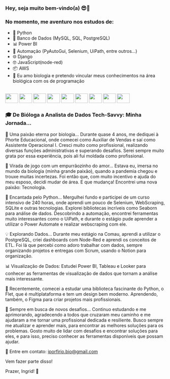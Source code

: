 ### Hey, seja muito bem-vindo(a) 😎🚀

### No momento, me aventuro nos estudos de:

- 🐍 Python
- 💾 Banco de Dados (MySQL, SQL, PostgreSQL)
- 📊 Power BI 
- 🤖 Automação (PyAutoGui, Selenium, UiPath, entre outros...)
- 🌐 Django
- 🤓 JavaScript(node-red)
- 📦 AWS
- 🧬 Eu amo biologia e pretendo vincular meus conhecimentos na área biológica com os de programação

<div style="display: inline_block"><br>
   <img src="https://cdn.jsdelivr.net/gh/devicons/devicon/icons/python/python-original.svg" /height="30" width="40">
   <img src="https://cdn.jsdelivr.net/gh/devicons/devicon@latest/icons/mysql/mysql-original.svg" /height="30" width="40">         
   <img src= "https://cdn.jsdelivr.net/gh/devicons/devicon@latest/icons/matplotlib/matplotlib-plain-wordmark.svg" /height="30" width="40">
   <img src="https://cdn.jsdelivr.net/gh/devicons/devicon/icons/selenium/selenium-original.svg" /height="30" width="40">
   <img src="https://cdn.jsdelivr.net/gh/devicons/devicon@latest/icons/jupyter/jupyter-plain-wordmark.svg" / height="30" width="40">
   <img src="https://cdn.jsdelivr.net/gh/devicons/devicon/icons/anaconda/anaconda-original.svg" /height="30" width="40">
   <img src="https://cdn.jsdelivr.net/gh/devicons/devicon@latest/icons/plotly/plotly-original-wordmark.svg"/ height="30" width="40">     
   <img src="https://cdn.jsdelivr.net/gh/devicons/devicon@latest/icons/postgresql/postgresql-original-wordmark.svg" / height="30" width="40">
   <img src="https://cdn.jsdelivr.net/gh/devicons/devicon@latest/icons/visualstudio/visualstudio-original.svg" /height="30" width="40">
   
          
          
</div>

### 🎓 De Bióloga a Analista de Dados Tech-Savvy: Minha Jornada...

🌱 Uma paixão eterna por biologia... Durante quase 4 anos, me dediquei à Phorte Educacional, onde comecei como Auxiliar de Vendas e saí como Assistente Operacional I. Cresci muito como profissional, realizando diversas funções administrativas e superando desafios. Serei sempre muito grata por essa experiência, pois ali fui moldada como profissional.

🔄 Virada de jogo com um empurrãozinho do amor... Estava eu, imersa no mundo da biologia (minha grande paixão), quando a pandemia chegou e trouxe muitas incertezas. Foi então que, com muito incentivo e ajuda do meu esposo, decidi mudar de área. E que mudança! Encontrei uma nova paixão: Tecnologia.

🐍 Encantada pelo Python... Mergulhei fundo e participei de um curso intensivo de 240 horas, onde aprendi um pouco de Selenium, WebScraping, SQLite e outras tecnologias. Explorei bibliotecas incríveis como Seaborn para análise de dados. Descobrindo a automação, encontrei ferramentas muito interessantes como o UiPath, e durante o estágio pude aprender a utilizar o Power Automate e realizar webscraping com ele.

💡 Explorando Dados... Durante meu estágio na Comau, aprendi a utilizar o PostgreSQL, criei dashboards com Node-Red e aprendi os conceitos de ETL. Foi lá que percebi como adoro trabalhar com dados, sempre organizando projetos e entregas com Scrum, usando o Notion para organização.

📊 Visualização de Dados: Estudei Power BI, Tableau e Looker para conhecer as ferramentas de visualização de dados que tornam a análise mais interessante.

🐍 Recentemente, comecei a estudar uma biblioteca fascinante do Python, o Flet, que é multiplataforma e tem um design bem moderno. Aprendendo, também, o Figma para criar projetos mais profissionais.

🚀 Sempre em busca de novos desafios... Continuo estudando e me aprimorando, agradecendo a todos que cruzaram meu caminho e me ajudaram a me tornar uma profissional dedicada e resiliente. Busco sempre me atualizar e aprender mais, para encontrar as melhores soluções para os problemas. Gosto muito de lidar com desafios e encontrar soluções para eles, e para isso, preciso conhecer as ferramentas disponíveis que possam ajudar.

📧 Entre em contato: iporfirio.bio@gmail.com

Vem fazer parte disso!

Prazer, Ingrid! 🤩
